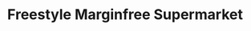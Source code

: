 ---
title: "Freestyle Marginfree Supermarket"
url: /adoor/freestyle-marginfree-supermarket/
shop: supermarket
---